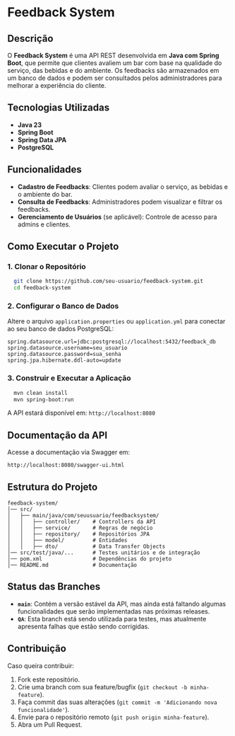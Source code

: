 # Feedback System

## Descrição
O **Feedback System** é uma API REST desenvolvida em **Java com Spring Boot**, que permite que clientes avaliem um bar com base na qualidade do serviço, das bebidas e do ambiente. Os feedbacks são armazenados em um banco de dados e podem ser consultados pelos administradores para melhorar a experiência do cliente.

## Tecnologias Utilizadas
- **Java 23**
- **Spring Boot**
- **Spring Data JPA**
- **PostgreSQL**
  
  

## Funcionalidades
- **Cadastro de Feedbacks**: Clientes podem avaliar o serviço, as bebidas e o ambiente do bar.
- **Consulta de Feedbacks**: Administradores podem visualizar e filtrar os feedbacks.
- **Gerenciamento de Usuários** (se aplicável): Controle de acesso para admins e clientes.

## Como Executar o Projeto
### 1. Clonar o Repositório
```bash
  git clone https://github.com/seu-usuario/feedback-system.git
  cd feedback-system
```

### 2. Configurar o Banco de Dados
Altere o arquivo `application.properties` ou `application.yml` para conectar ao seu banco de dados PostgreSQL:
```properties
spring.datasource.url=jdbc:postgresql://localhost:5432/feedback_db
spring.datasource.username=seu_usuario
spring.datasource.password=sua_senha
spring.jpa.hibernate.ddl-auto=update
```

### 3. Construir e Executar a Aplicação
```bash
  mvn clean install
  mvn spring-boot:run
```
A API estará disponível em: `http://localhost:8080`

## Documentação da API
Acesse a documentação via Swagger em:
```url
http://localhost:8080/swagger-ui.html
```

## Estrutura do Projeto
```
feedback-system/
│── src/
│   ├── main/java/com/seuusuario/feedbacksystem/
│   │   ├── controller/    # Controllers da API
│   │   ├── service/       # Regras de negócio
│   │   ├── repository/    # Repositórios JPA
│   │   ├── model/         # Entidades
│   │   ├── dto/           # Data Transfer Objects
│── src/test/java/...      # Testes unitários e de integração
│── pom.xml                # Dependências do projeto
│── README.md              # Documentação
```

## Status das Branches
- **`main`**: Contém a versão estável da API, mas ainda está faltando algumas funcionalidades que serão implementadas nas próximas releases.
- **`QA`**: Esta branch está sendo utilizada para testes, mas atualmente apresenta falhas que estão sendo corrigidas.

## Contribuição
Caso queira contribuir:
1. Fork este repositório.
2. Crie uma branch com sua feature/bugfix (`git checkout -b minha-feature`).
3. Faça commit das suas alterações (`git commit -m 'Adicionando nova funcionalidade'`).
4. Envie para o repositório remoto (`git push origin minha-feature`).
5. Abra um Pull Request.



